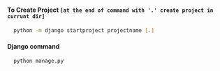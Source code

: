 #### To Create Project `[at the end of command with '.' create project in currunt dir]`
```bash
  python -m django startproject projectname [.]
```
#### Django command
```bash
  python manage.py
```